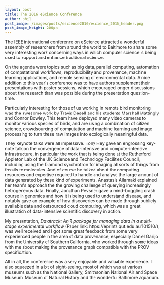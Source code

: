 ```yaml
---
layout: post
title: The 2016 eScience Conference
author: phil
post_image: /images/posts/escience2016/escience_2016_header.png
post_image_height: 200px
---
```


The IEEE international conference on eScience attracted a wonderful assembly of researchers from around the world to Baltimore to share some very interesting work concerning ways in which computer science is being used to support and enhance traditional science. 

On the agenda were topics such as big data, parallel computing, automation of computational workflows, reproducibility and provenance, machine learning applications, and remote sensing of environmental data. A nice addition to this year's conference was to have authors supplement their presentations with poster sessions, which encouraged longer discussions about the research than was possible during the presentation question-time. 

Particularly interesting for those of us working in remote bird monitoring was the awesome work by Travis Desell and his students Marshall Mattingly and Connor Bowley. This team have deployed many video cameras to monitor various species of birds, and are using a combination of citizen science, crowdsourcing of computation and machine learning and image processing to turn these raw images into ecologically meaningful data. 

They keynote talks were all impressive.  Tony Hey gave an engrossing key-note talk on the convergence of data-intensive and compute-intensive infrastructure, in particular the work that is being done at the Rutherford Appleton Lab of the UK Science and Technology Facilities Council, including using the Diamond synchrotron for imaging all sorts of things from fossils to molecules. And of course he talked about the computing resources and expertise required to handle and analyse the large amount of data generated by these kind of experiments. Anastasia Ailamaki explained her team's approach the the growing challenge of querying increasingly hetrogeneous data. Finally, Jonathan Pevsner gave a mind-boggling crash course in genomics and how it is being used to understand disease, and notably gave an example of how discoveries can be made through publicly available data and outsourced cloud computing, which was a great illustration of data-intensive scientific discovery in action.

My presentation, _Datatrack: An R package for managing data in a multi-stage experimental workflow_ (Paper link: <https://eprints.qut.edu.au/101510/>), was well received and I got some great feedback from some very experienced people in the area of data provenance, especially Daniel Garijo from the University of Southern California, who worked through some ideas with me about making the provenance graph compatible with the PROV specification. 

All in all, the conference was a very enjoyable and valuable experience. I also squeezed in a bit of sight-seeing, most of which was at various museums such as the National Gallery, Smithsonian National Air and Space Museum, Museum of Natural History and the wonderful Baltimore aquarium. 



